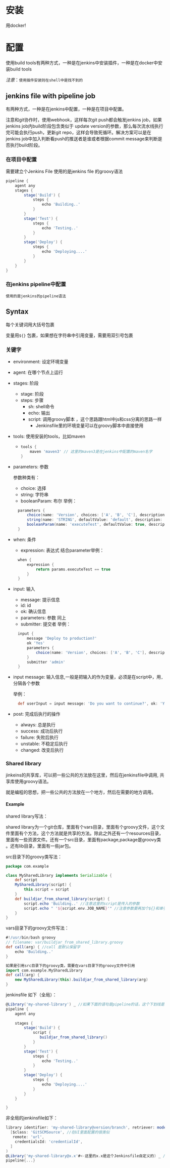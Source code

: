 # 安装
用docker!

# 配置

使用build tools有两种方式，一种是在jenkins中安装插件，一种是在docker中安装build tools

$注意$：`使用插件安装则在shell中是找不到的`

## jenkins file with pipeline job

有两种方式，一种是在jenkins中配置，一种是在项目中配置。

注意和git协作时，使用webhook，这样每次git push都会触发jenkins job，如果jenkins job内build阶段包含类似于 update version的参数，那么每次流水线执行完可能会执行push，更新git repo，这样会导致死循环。解决方案可以是在jenkins job中加入判断看push的推送者是谁或者根据commit message来判断是否执行build阶段。

### 在项目中配置
需要建立个Jenkins File 使用的是jenkins file 的groovy语法

``` groovy
pipeline {
    agent any
    stages {
        stage('Build') {
            steps {
                echo 'Building..'
            }
        }
        stage('Test') {
            steps {
                echo 'Testing..'
            }
        }
        stage('Deploy') {
            steps {
                echo 'Deploying....'
            }
        }
    }
}
```

### 在jenkins pipeline中配置
    使用的是jenkins的pipeline语法

## Syntax
每个关键词用大括号包裹

变量用`${}` 包裹，如果想在字符串中引用变量，需要用双引号包裹

### 关键字
- environment: 设定环境变量
- agent: 在哪个节点上运行
- stages: 阶段
    - stage: 阶段
    - steps: 步骤
        - sh: shell命令
        - echo: 输出
        - script: 调用groovy脚本 ，这个思路跟html中js和css分离的思路一样
          - Jenkinsfile里的环境变量可以在groovy脚本中直接使用
- tools: 使用安装的tools，比如maven
  - ``` groovy
    tools {
        maven 'maven3' // 这里的maven3是在jenkins中配置的maven名字
    }
    ```
- parameters: 参数
  
  参数种类有：
  - choice: 选择
  - string: 字符串
  - booleanParam: 布尔
  举例：
  ``` groovy
    parameters {
        choice(name: 'Version', choices: ['A', 'B', 'C'], description: 'Choose A, B or C')
        string(name: 'STRING', defaultValue: 'default', description: 'Enter a string')
        booleanParam(name: 'executeTest', defaultValue: true, description: 'Enable or disable')
    }
    ```
- when: 条件
  - expression: 表达式
  结合parameter举例：
  ``` groovy
    when {
        expression {
            return params.executeTest == true
        }
    }
  ```
- input: 输入
  - message: 提示信息
  - id: id
  - ok: 确认信息
  - parameters: 参数 同上
  - submitter: 提交者
  举例：
  ``` groovy
    input {
        message 'Deploy to production?'
        ok 'Yes'
        parameters {
            choice(name: 'Version', choices: ['A', 'B', 'C'], description: 'Choose A, B or C')
        }
        submitter 'admin'
    }
  ```
- input message: 输入信息,一般是把输入的作为变量，必须是在script中，用`,`分隔各个参数

  举例：
  ``` groovy
    def userInput = input message: 'Do you want to continue?', ok: 'Yes'
  ```
-  post: 完成后执行的操作
    - always: 总是执行
    - success: 成功后执行
    - failure: 失败后执行
    - unstable: 不稳定后执行
    - changed: 改变后执行
### Shared library
jinkeins的共享库，可以把一些公共的方法放在这里，然后在jenkinsfile中调用, 共享库使用groovy语法。

就是编程的思想，把一些公共的方法放在一个地方，然后在需要的地方调用。

#### Example
shared library写法：

shared library为一个git仓库，里面有个vars目录，里面有个groovy文件，这个文件里面有个方法，这个方法就是共享的方法。除此之外还有一个resources目录，里面有一些资源文件。还有一个src目录，里面有package,package是groovy类 。还有lib目录，里面有一些jar包。



src目录下的groovy类写法：
``` groovy
package com.example

class MySharedLibrary implements Serializable {
    def script
    MySharedLibrary(script) {
        this.script = script
    }
    def buildjar_from_shared_library(script) {
        script.echo 'Building..' //注意这里的script是传入的参数
        script.echo " '${script.env.JOB_NAME}'" //注意参数要再加个${}和单引号
    }
}
```
vars目录下的groovy文件写法：
``` groovy
#!/usr/bin/bash groovy
// filename: var/buildjar_from_shared_library.groovy
def call(arg) { //call 是默认保留字
    echo 'Building..'
}

如果是引用src目录下的groovy类，需要在vars目录下的groovy文件中引用
import com.example.MySharedLibrary
def call(arg) {
    new MySharedLibrary(this).buildjar_from_shared_library(arg)
}
```
jenkinsfile 如下（全局）：
``` groovy
@Library('my-shared-library') _ //如果下面的语句是pipeline的话，这个下划线是必须的。
pipeline {
    agent any
   
    stages {
        stage('Build') {
            script {
               buildjar_from_shared_library()
            }
        }
        stage('Test') {
            steps {
                echo 'Testing..'
            }
        }
        stage('Deploy') {
            steps {
                echo 'Deploying....'
            }
        }
    }

}
```

非全局的jenkinsfile如下：
``` groovy
library identifier: 'my-shared-library@version/branch', retriever: modernSCM(
  [$class: 'GitSCMSource', //在UI里面配置的很类似
   remote: 'url',
    credentialsId: 'credentialId',
  ]
)
@Library('my-shared-library@x.x'#<-这里的x.x是这个Jenkinsfile自定义的) _ //如果下面的语句是pipeline的话，这个下划线是必须的。
pipeline{...}
```
  